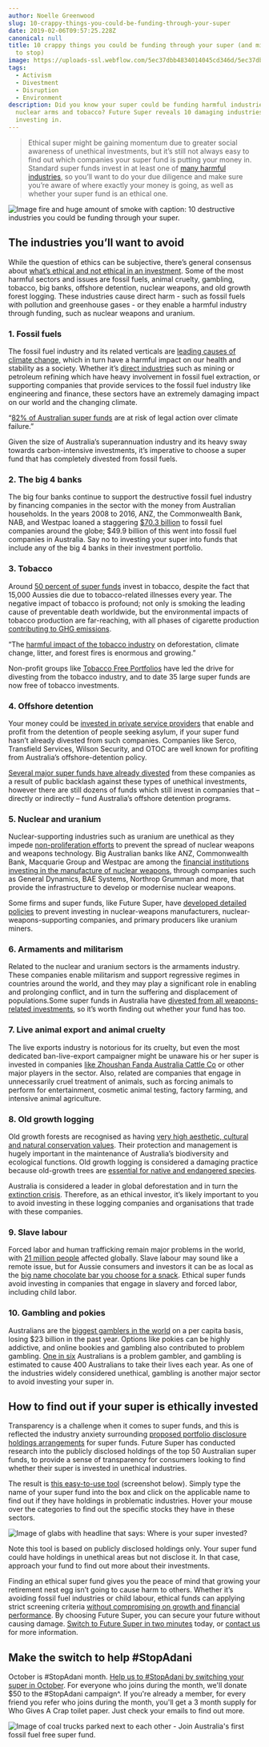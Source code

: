 ```yaml
---
author: Noelle Greenwood
slug: 10-crappy-things-you-could-be-funding-through-your-super
date: 2019-02-06T09:57:25.228Z
canonical: null
title: 10 crappy things you could be funding through your super (and might want
  to stop)
image: https://uploads-ssl.webflow.com/5ec37dbb4834014045cd346d/5ec37dbc48340112dccd3dc5_10-descructive-industries_main%20(1)%20(1).jpg
tags:
  - Activism
  - Divestment
  - Disruption
  - Environment
description: Did you know your super could be funding harmful industries like
  nuclear arms and tobacco? Future Super reveals 10 damaging industries to avoid
  investing in.
---
```


> Ethical super might be gaining momentum due to greater social awareness of unethical investments, but it’s still not always easy to find out which companies your super fund is putting your money in. Standard super funds invest in at least one of [many harmful industries](https://www.choice.com.au/money/financial-planning-and-investing/superannuation/articles/australian-ethical-super-funds#ethical-definition), so you’ll want to do your due diligence and make sure you’re aware of where exactly your money is going, as well as whether your super fund is an ethical one.

![Image fire and huge amount of smoke with caption: 10 destructive industries you could be funding through your super.](<https://uploads-ssl.webflow.com/5ec37dbb4834014045cd346d/5ec37dbc48340112dccd3dc5_10-descructive-industries_main%20(1)%20(1).jpg>)

## The industries you’ll want to avoid

While the question of ethics can be subjective, there’s general consensus about [what’s ethical and not ethical in an investment](https://www.choice.com.au/money/financial-planning-and-investing/superannuation/articles/australian-ethical-super-funds#ethical-definition). Some of the most harmful sectors and issues are fossil fuels, animal cruelty, gambling, tobacco, big banks, offshore detention, nuclear weapons, and old growth forest logging. These industries cause direct harm - such as fossil fuels with pollution and greenhouse gases - or they enable a harmful industry through funding, such as nuclear weapons and uranium.

### 1\. Fossil fuels

The fossil fuel industry and its related verticals are [leading causes of climate change,](https://www.myfuturesuper.com.au/ethicalscreens/fossilfuels) which in turn have a harmful impact on our health and stability as a society. Whether it’s [direct industries](http://superswitch.org.au/companies/) such as mining or petroleum refining which have heavy involvement in fossil fuel extraction, or supporting companies that provide services to the fossil fuel industry like engineering and finance, these sectors have an extremely damaging impact on our world and the changing climate.

“[82% of Australian super funds](https://www.marketforces.org.au/media-release-82-of-australian-super-funds-at-risk-of-legal-action-over-climate-failure/) are at risk of legal action over climate failure.”

Given the size of Australia’s superannuation industry and its heavy sway towards carbon-intensive investments, it’s imperative to choose a super fund that has completely divested from fossil fuels.

### 2\. The big 4 banks

The big four banks continue to support the destructive fossil fuel industry by financing companies in the sector with the money from Australian households. In the years 2008 to 2016, ANZ, the Commonwealth Bank, NAB, and Westpac loaned a staggering [$70.3 billion](https://www.marketforces.org.au/info/fuelingthefire/) to fossil fuel companies around the globe; $49.9 billion of this went into fossil fuel companies in Australia. Say no to investing your super into funds that include any of the big 4 banks in their investment portfolio.

### 3\. Tobacco

Around [50 percent of super funds](https://www.acosh.org/superannuation-invested-tobacco/) invest in tobacco, despite the fact that 15,000 Aussies die due to tobacco-related illnesses every year. The negative impact of tobacco is profound; not only is smoking the leading cause of preventable death worldwide, but the environmental impacts of tobacco production are far-reaching, with all phases of cigarette production [contributing to GHG emissions](http://www.tobaccoinaustralia.org.au/chapter-10-tobacco-industry/10-14-the-environmental-impact-of-tobacco-producti#x44.).

“The [harmful impact of the tobacco industry](http://www.tobaccoatlas.org/topic/environmental-harm/) on deforestation, climate change, litter, and forest fires is enormous and growing.”

Non-profit groups like [Tobacco Free Portfolios](http://www.tobaccofreeportfolios.org/) have led the drive for divesting from the tobacco industry, and to date 35 large super funds are now free of tobacco investments.

### 4\. Offshore detention

Your money could be [invested in private service providers](http://rightnow.org.au/opinion-3/is-your-super-invested-in-australias-detention-of-children/) that enable and profit from the detention of people seeking asylum, if your super fund hasn’t already divested from such companies. Companies like Serco, Transfield Services, Wilson Security, and OTOC are well known for profiting from Australia’s offshore-detention policy.

[Several major super funds have already divested](http://www.smh.com.au/business/banking-and-finance/transfield-in-the-heart-of-hot-debate-on-ethical-investment-20150821-gj4ngq.html) from these companies as a result of public backlash against these types of unethical investments, however there are still dozens of funds which still invest in companies that – directly or indirectly – fund Australia’s offshore detention programs.

### 5\. Nuclear and uranium

Nuclear-supporting industries such as uranium are unethical as they impede [non-proliferation efforts](https://www.un.org/disarmament/wmd/nuclear/npt/) to prevent the spread of nuclear weapons and weapons technology. Big Australian banks like ANZ, Commonwealth Bank, Macquarie Group and Westpac are among the [financial institutions investing in the manufacture of nuclear weapons](http://www.medianet.com.au/releases/release-details.aspx/?id=871086), through companies such as General Dynamics, BAE Systems, Northrop Grumman and more, that provide the infrastructure to develop or modernise nuclear weapons.

Some firms and super funds, like Future Super, have [developed detailed policies](http://www.moneymanagement.com.au/news/superannuation/super-funds-more-supportive-non-proliferation) to prevent investing in nuclear-weapons manufacturers, nuclear-weapons-supporting companies, and primary producers like uranium miners.

### 6\. Armaments and militarism

Related to the nuclear and uranium sectors is the armaments industry. These companies enable militarism and support regressive regimes in countries around the world, and they may play a significant role in enabling and prolonging conflict, and in turn the suffering and displacement of populations.Some super funds in Australia have [divested from all weapons-related investments](http://www.abc.net.au/news/2015-11-12/ethical-investing-activists-target-controversial-companies/6927650), so it’s worth finding out whether your fund has too.

### 7\. Live animal export and animal cruelty

The live exports industry is notorious for its cruelty, but even the most dedicated ban-live-export campaigner might be unaware his or her super is invested in companies [like Zhoushan Fanda Australia Cattle Co](http://www.abc.net.au/news/rural/rural-news/2017-06-01/elders-exits-live-exports-ncaa-sale/8578456) or other major players in the sector. Also, related are companies that engage in unnecessarily cruel treatment of animals, such as forcing animals to perform for entertainment, cosmetic animal testing, factory farming, and intensive animal agriculture.

### 8\. Old growth logging

Old growth forests are recognised as having [very high aesthetic, cultural and natural conservation values](http://www.environment.nsw.gov.au/resources/nature/landholderNotes10OldGrowthForests.pdf). Their protection and management is hugely important in the maintenance of Australia’s biodiversity and ecological functions. Old growth logging is considered a damaging practice because old-growth trees are [essential for native and endangered species](https://theconversation.com/victorian-forestry-is-definitely-not-ecologically-sustainable-11392).

Australia is considered a leader in global deforestation and in turn the [extinction crisis](http://www.abs.gov.au/ausstats/abs@.nsf/0/525E198EE27F1682CA2569DE00267E45?OpenDocument). Therefore, as an ethical investor, it’s likely important to you to avoid investing in these logging companies and organisations that trade with these companies.

### 9\. Slave labour

Forced labor and human trafficking remain major problems in the world, with [21 million people](http://www.ilo.org/global/topics/forced-labour/policy-areas/statistics/lang--en/index.htm) affected globally. Slave labour may sound like a remote issue, but for Aussie consumers and investors it can be as local as the [big name chocolate bar you choose for a snack](https://chocolateclass.wordpress.com/2017/03/24/from-cadbury-to-nestle-big-chocolate-forced-labor/). Ethical super funds avoid investing in companies that engage in slavery and forced labor, including child labor.

### 10\. Gambling and pokies

Australians are the [biggest gamblers in the world](http://www.abc.net.au/news/2016-08-23/sports-betting-losses-on-the-rise/7777388) on a per capita basis, losing $23 billion in the past year. Options like pokies can be highly addictive, and online bookies and gambling also contributed to problem gambling. [One in six](http://www.smh.com.au/business/consumer-affairs/gambling-is-killing-one-australian-a-day-but-it-rakes-in-billions-in-tax-20160927-grpypl.html) Australians is a problem gambler, and gambling is estimated to cause 400 Australians to take their lives each year. As one of the industries widely considered unethical, gambling is another major sector to avoid investing your super in.

## How to find out if your super is ethically invested

Transparency is a challenge when it comes to super funds, and this is reflected the industry anxiety surrounding [proposed portfolio disclosure holdings arrangements](http://www.moneymanagement.com.au/news/superannuation/super-funds-anxious-about-unlisted-portfolio-disclosures) for super funds. Future Super has conducted research into the publicly disclosed holdings of the top 50 Australian super funds, to provide a sense of transparency for consumers looking to find whether their super is invested in unethical industries.

The result is [this easy-to-use tool](https://www.theguardian.com/future-super-revealed-whats-inside-your-fund/ng-interactive/2017/mar/07/what-future-is-your-super-invested-in) (screenshot below). Simply type the name of your super fund into the box and click on the applicable name to find out if they have holdings in problematic industries. Hover your mouse over the categories to find out the specific stocks they have in these sectors.

![Image of glabs with headline that says: Where is your super invested?](https://uploads-ssl.webflow.com/5ec37dbb4834014045cd346d/5ec37dbc483401d2edcd3bcd_Guardian-Labs-screenshot-compressor.png)

Note this tool is based on publicly disclosed holdings only. Your super fund could have holdings in unethical areas but not disclose it. In that case, approach your fund to find out more about their investments.

Finding an ethical super fund gives you the peace of mind that growing your retirement nest egg isn’t going to cause harm to others. Whether it’s avoiding fossil fuel industries or child labour, ethical funds can applying strict screening criteria [without compromising on growth and financial performance](http://www.abc.net.au/news/2017-07-25/ethical-investment-funds-outperforming-mainstream-counterparts/8742104). By choosing Future Super, you can secure your future without causing damage. [Switch to Future Super in two minutes](https://www.myfuturesuper.com.au/switch/join-futures-super) today, or [contact us](https://www.myfuturesuper.com.au/about/contact) for more information.

## Make the switch to help #StopAdani

October is #StopAdani month. [Help us to #StopAdani by switching your super in October](/switch/stopadani). For everyone who joins during the month, we'll donate $50 to the #StopAdani campaign^. If you're already a member, for every friend you refer who joins during the month, you'll get a 3 month supply for Who Gives A Crap toilet paper. Just check your emails to find out more.

![Image of coal trucks parked next to each other - Join Australia's first fossil fuel free super fund. ](<https://uploads-ssl.webflow.com/5ec37dbb4834014045cd346d/5ec37dbc4834016bd6cd3e15_5c1443dba808382a4b0d2239_StopAdani_OG%20(2).png>)

